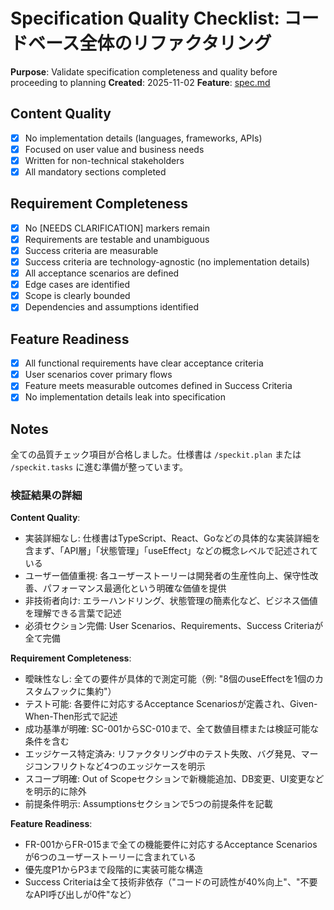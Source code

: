 # Specification Quality Checklist: コードベース全体のリファクタリング

**Purpose**: Validate specification completeness and quality before proceeding to planning
**Created**: 2025-11-02
**Feature**: [spec.md](../spec.md)

## Content Quality

- [x] No implementation details (languages, frameworks, APIs)
- [x] Focused on user value and business needs
- [x] Written for non-technical stakeholders
- [x] All mandatory sections completed

## Requirement Completeness

- [x] No [NEEDS CLARIFICATION] markers remain
- [x] Requirements are testable and unambiguous
- [x] Success criteria are measurable
- [x] Success criteria are technology-agnostic (no implementation details)
- [x] All acceptance scenarios are defined
- [x] Edge cases are identified
- [x] Scope is clearly bounded
- [x] Dependencies and assumptions identified

## Feature Readiness

- [x] All functional requirements have clear acceptance criteria
- [x] User scenarios cover primary flows
- [x] Feature meets measurable outcomes defined in Success Criteria
- [x] No implementation details leak into specification

## Notes

全ての品質チェック項目が合格しました。仕様書は `/speckit.plan` または `/speckit.tasks` に進む準備が整っています。

### 検証結果の詳細

**Content Quality**:
- 実装詳細なし: 仕様書はTypeScript、React、Goなどの具体的な実装詳細を含まず、「API層」「状態管理」「useEffect」などの概念レベルで記述されている
- ユーザー価値重視: 各ユーザーストーリーは開発者の生産性向上、保守性改善、パフォーマンス最適化という明確な価値を提供
- 非技術者向け: エラーハンドリング、状態管理の簡素化など、ビジネス価値を理解できる言葉で記述
- 必須セクション完備: User Scenarios、Requirements、Success Criteriaが全て完備

**Requirement Completeness**:
- 曖昧性なし: 全ての要件が具体的で測定可能（例: "8個のuseEffectを1個のカスタムフックに集約"）
- テスト可能: 各要件に対応するAcceptance Scenariosが定義され、Given-When-Then形式で記述
- 成功基準が明確: SC-001からSC-010まで、全て数値目標または検証可能な条件を含む
- エッジケース特定済み: リファクタリング中のテスト失敗、バグ発見、マージコンフリクトなど4つのエッジケースを明示
- スコープ明確: Out of Scopeセクションで新機能追加、DB変更、UI変更などを明示的に除外
- 前提条件明示: Assumptionsセクションで5つの前提条件を記載

**Feature Readiness**:
- FR-001からFR-015まで全ての機能要件に対応するAcceptance Scenariosが6つのユーザーストーリーに含まれている
- 優先度P1からP3まで段階的に実装可能な構造
- Success Criteriaは全て技術非依存（"コードの可読性が40%向上"、"不要なAPI呼び出しが0件"など）
